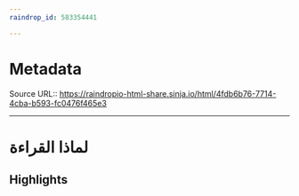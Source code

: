 ```yaml
---
raindrop_id: 583354441

---
```


# Metadata
Source URL:: https://raindropio-html-share.sinja.io/html/4fdb6b76-7714-4cba-b593-fc0476f465e3


---
# لماذا القراءة



## Highlights
